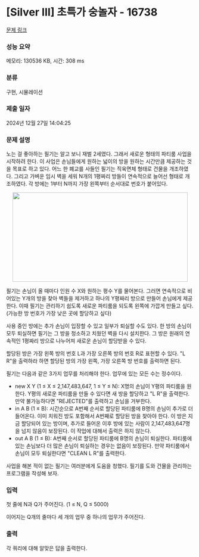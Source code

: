 # [Silver III] 초특가 숭놀자 - 16738 

[문제 링크](https://www.acmicpc.net/problem/16738) 

### 성능 요약

메모리: 130536 KB, 시간: 308 ms

### 분류

구현, 시뮬레이션

### 제출 일자

2024년 12월 27일 14:04:25

### 문제 설명

<p style="user-select: auto !important;">노는 걸 좋아하는 필기는 알고 보니 재벌 2세였다. 그래서 새로운 형태의 파티룸 사업을 시작하려 한다. 이 사업은 손님들에게 원하는 넓이의 방을 원하는 시간만큼 제공하는 것을 목표로 하고 있다. 어느 한 폐교를 사들인 필기는 직육면체 형태로 건물을 개조하였다. 그리고 가벼운 임시 벽을 세워 N개의 1평짜리 방들이 연속적으로 늘어선 형태로 개조하였다. 각 방에는 1부터 N까지 가장 왼쪽부터 순서대로 번호가 붙어있다.</p>

<p style="text-align: center; user-select: auto !important;"><img alt="" src="https://upload.acmicpc.net/86a6f2f2-4e44-4fc4-bb32-15ab7c0a88d3/-/preview/" style="width: 470px; height: 240px; user-select: auto !important;"></p>

<p style="user-select: auto !important;">필기는 손님이 올 때마다 인원 수 X와 원하는 평수 Y를 물어본다. 그러면 연속적으로 비어있는 Y개의 방을 찾아 벽들을 제거하고 하나의 Y평짜리 방으로 만들어 손님에게 제공한다. 이때 필기는 관리하기 쉽도록 새로운 파티룸을 되도록 왼쪽에 가깝게 만들고 싶다. (가능한 방 번호가 가장 낮은 곳에 할당하고 싶다)</p>

<p style="user-select: auto !important;">사용 중인 방에는 추가 손님이 입장할 수 있고 일부가 퇴실할 수도 있다. 한 방의 손님이 모두 퇴실하면 필기는 그 방을 청소하고 치웠던 벽을 다시 설치한다. 그 방은 원래의 연속적인 1평짜리 방으로 나누어져 새로운 손님이 할당받을 수 있다.</p>

<p style="user-select: auto !important;">할당된 방은 가장 왼쪽 방의 번호 L과 가장 오른쪽 방의 번호 R로 표현할 수 있다. "L R"을 출력하라 하면 할당된 방의 가장 왼쪽, 가장 오른쪽 방 번호를 출력하면 된다.</p>

<p style="user-select: auto !important;">필기는 다음과 같은 3가지 업무를 처리해야 한다. 업무에 있는 모든 수는 정수이다.</p>

<ul style="user-select: auto !important;">
	<li style="user-select: auto !important;">new X Y (1 ≤ X ≤ 2,147,483,647, 1 ≤ Y ≤ N): X명의 손님이 Y평의 파티룸을 원한다. Y평의 새로운 파티룸을 만들 수 있다면 새 방을 할당하고 "L R"을 출력한다. 만약 불가능하다면 "REJECTED"를 출력하고 손님을 거부한다.</li>
	<li style="user-select: auto !important;">in A B (1 ≤ B): 시간순으로 A번째 순서로 할당된 파티룸에 B명의 손님이 추가로 더 들어온다. 이미 치워진 방도 포함해서 A번째로 할당된 방을 찾아야 한다. 이 방은 지금 할당되어 있는 방이며, 추가로 들어온 이후 방에 있는 사람이 2,147,483,647명을 넘지 않음이 보장된다. 이 작업에 대해서 출력은 하지 않는다.</li>
	<li style="user-select: auto !important;">out A B (1 ≤ B): A번째 순서로 할당된 파티룸에 B명의 손님이 퇴실한다. 파티룸에 있는 손님보다 더 많은 손님이 퇴실하는 경우는 없음이 보장된다. 만약 파티룸에서 손님이 모두 퇴실한다면 "CLEAN L R"를 출력한다.</li>
</ul>

<p style="user-select: auto !important;">사업을 해본 적이 없는 필기는 여러분에게 도움을 청했다. 필기를 도와 건물을 관리하는 프로그램을 작성해 보자.</p>

### 입력 

 <p style="user-select: auto !important;">첫 줄에 N과 Q가 주어진다. (1 ≤ N, Q ≤ 5000)</p>

<p style="user-select: auto !important;">이어지는 Q개의 줄마다 세 개의 업무 중 하나의 업무가 주어진다.</p>

### 출력 

 <p style="user-select: auto !important;">각 쿼리에 대해 알맞은 답을 출력한다.</p>

